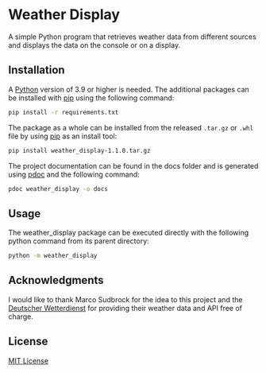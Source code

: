 # Weather Display

A simple Python program that retrieves weather data from different sources
and displays the data on the console or on a display.

## Installation

A [Python](https://www.python.org/) version of 3.9 or higher is needed.
The additional packages can be installed with
[pip](https://pip.pypa.io/en/stable/) using the following command:

```bash
pip install -r requirements.txt
```

The package as a whole can be installed from the released `.tar.gz` or `.whl`
file by using [pip](https://pip.pypa.io/en/stable/) as an install tool:

```bash
pip install weather_display-1.1.0.tar.gz
```

The project documentation can be found in the docs folder and is generated
using [pdoc](https://pdoc.dev/) and the following command:

```bash
pdoc weather_display -o docs
```

## Usage

The weather_display package can be executed directly with the following
python command from its parent directory:

```bash
python -m weather_display
```

## Acknowledgments

I would like to thank Marco Sudbrock for the idea to this project and
the [Deutscher Wetterdienst](https://www.dwd.de/) for providing their
weather data and API free of charge.

## License

[MIT License](https://github.com/jlwolf94/weather_display/blob/main/LICENSE)
